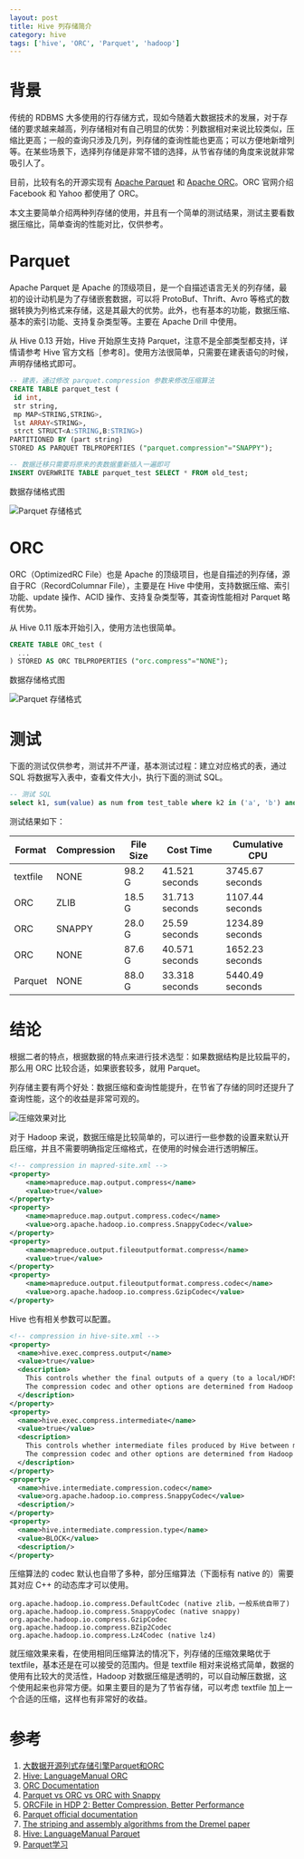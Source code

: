 ```yaml
---
layout: post
title: Hive 列存储简介
category: hive
tags: ['hive', 'ORC', 'Parquet', 'hadoop']
---
```


# 背景

传统的 RDBMS 大多使用的行存储方式，现如今随着大数据技术的发展，对于存储的要求越来越高，列存储相对有自己明显的优势：列数据相对来说比较类似，压缩比更高；一般的查询只涉及几列，列存储的查询性能也更高；可以方便地新增列等。在某些场景下，选择列存储是非常不错的选择，从节省存储的角度来说就非常吸引人了。

目前，比较有名的开源实现有 [Apache Parquet](https://parquet.apache.org/) 和 [Apache ORC](https://orc.apache.org/)。ORC 官网介绍 Facebook 和 Yahoo 都使用了 ORC。


本文主要简单介绍两种列存储的使用，并且有一个简单的测试结果，测试主要看数据压缩比，简单查询的性能对比，仅供参考。

# Parquet

Apache Parquet 是 Apache 的顶级项目，是一个自描述语言无关的列存储，最初的设计动机是为了存储嵌套数据，可以将 ProtoBuf、Thrift、Avro 等格式的数据转换为列格式来存储，这是其最大的优势。此外，也有基本的功能，数据压缩、基本的索引功能、支持复杂类型等。主要在 Apache Drill 中使用。

从 Hive 0.13 开始，Hive 开始原生支持 Parquet，注意不是全部类型都支持，详情请参考 Hive 官方文档［参考8］。使用方法很简单，只需要在建表语句的时候，声明存储格式即可。

```sql
-- 建表，通过修改 parquet.compression 参数来修改压缩算法
CREATE TABLE parquet_test (
 id int,
 str string,
 mp MAP<STRING,STRING>,
 lst ARRAY<STRING>,
 strct STRUCT<A:STRING,B:STRING>)
PARTITIONED BY (part string)
STORED AS PARQUET TBLPROPERTIES ("parquet.compression"="SNAPPY");

-- 数据迁移只需要将原来的表数据重新插入一遍即可
INSERT OVERWRITE TABLE parquet_test SELECT * FROM old_test;
```

数据存储格式图

![Parquet 存储格式](/assets/blog/hive/ParquetFileLayout.gif)

# ORC

ORC（OptimizedRC File）也是 Apache 的顶级项目，也是自描述的列存储，源自于RC（RecordColumnar File），主要是在 Hive 中使用，支持数据压缩、索引功能、update 操作、ACID 操作、支持复杂类型等，其查询性能相对 Parquet 略有优势。

从 Hive 0.11 版本开始引入，使用方法也很简单。

```sql
CREATE TABLE ORC_test (
  ...
) STORED AS ORC TBLPROPERTIES ("orc.compress"="NONE");
```

数据存储格式图

![Parquet 存储格式](/assets/blog/hive/OrcFileLayout.png)

# 测试

下面的测试仅供参考，测试并不严谨，基本测试过程：建立对应格式的表，通过 SQL 将数据写入表中，查看文件大小，执行下面的测试 SQL。

```sql
-- 测试 SQL
select k1, sum(value) as num from test_table where k2 in ('a', 'b') and k3 = 'id' group by k1;
```

测试结果如下：

| Format   | Compression | File Size | Cost Time      | Cumulative CPU  |
|----------|-------------|-----------|----------------|-----------------|
| textfile | NONE        | 98.2 G    | 41.521 seconds | 3745.67 seconds |
| ORC      | ZLIB        | 18.5 G    | 31.713 seconds | 1107.44 seconds |
| ORC      | SNAPPY      | 28.0 G    | 25.59 seconds  | 1234.89 seconds |
| ORC      | NONE        | 87.6 G    | 40.571 seconds | 1652.23 seconds |
| Parquet  | NONE        | 88.0 G    | 33.318 seconds | 5440.49 seconds |

# 结论

根据二者的特点，根据数据的特点来进行技术选型：如果数据结构是比较扁平的，那么用 ORC 比较合适，如果嵌套较多，就用 Parquet。

列存储主要有两个好处：数据压缩和查询性能提升，在节省了存储的同时还提升了查询性能，这个的收益是非常可观的。

![压缩效果对比](/assets/blog/hive/compression.png)

对于 Hadoop 来说，数据压缩是比较简单的，可以进行一些参数的设置来默认开启压缩，并且不需要明确指定压缩格式，在使用的时候会进行透明解压。

```xml
<!-- compression in mapred-site.xml -->
<property>
    <name>mapreduce.map.output.compress</name>
    <value>true</value>
</property>
<property>
    <name>mapreduce.map.output.compress.codec</name>
    <value>org.apache.hadoop.io.compress.SnappyCodec</value>
</property>
<property>
    <name>mapreduce.output.fileoutputformat.compress</name>
    <value>true</value>
</property>
<property>
    <name>mapreduce.output.fileoutputformat.compress.codec</name>
    <value>org.apache.hadoop.io.compress.GzipCodec</value>
</property>
```

Hive 也有相关参数可以配置。

```xml
<!-- compression in hive-site.xml -->
<property>
  <name>hive.exec.compress.output</name>
  <value>true</value>
  <description>
    This controls whether the final outputs of a query (to a local/HDFS file or a Hive table) is compressed.
    The compression codec and other options are determined from Hadoop config variables mapred.output.compress*
  </description>
</property>
<property>
  <name>hive.exec.compress.intermediate</name>
  <value>true</value>
  <description>
    This controls whether intermediate files produced by Hive between multiple map-reduce jobs are compressed.
    The compression codec and other options are determined from Hadoop config variables mapred.output.compress*
  </description>
</property>
<property>
  <name>hive.intermediate.compression.codec</name>
  <value>org.apache.hadoop.io.compress.SnappyCodec</value>
  <description/>
</property>
<property>
  <name>hive.intermediate.compression.type</name>
  <value>BLOCK</value>
  <description/>
</property>
```

压缩算法的 codec 默认也自带了多种，部分压缩算法（下面标有 native 的）需要其对应 C++ 的动态库才可以使用。

```
org.apache.hadoop.io.compress.DefaultCodec (native zlib，一般系统自带了)
org.apache.hadoop.io.compress.SnappyCodec (native snappy)
org.apache.hadoop.io.compress.GzipCodec
org.apache.hadoop.io.compress.BZip2Codec
org.apache.hadoop.io.compress.Lz4Codec (native lz4)
```

就压缩效果来看，在使用相同压缩算法的情况下，列存储的压缩效果略优于 textfile，基本还是在可以接受的范围内。但是 textfile 相对来说格式简单，数据的使用有比较大的灵活性，Hadoop 对数据压缩是透明的，可以自动解压数据，这个使用起来也非常方便。如果主要目的是为了节省存储，可以考虑 textfile 加上一个合适的压缩，这样也有非常好的收益。

# 参考

1. [大数据开源列式存储引擎Parquet和ORC](http://dongxicheng.org/mapreduce-nextgen/columnar-storage-parquet-and-orc/)
2. [Hive: LanguageManual ORC](https://cwiki.apache.org/confluence/display/Hive/LanguageManual+ORC)
3. [ORC Documentation](https://orc.apache.org/docs/)
4. [Parquet vs ORC vs ORC with Snappy](http://stackoverflow.com/questions/32373460/parquet-vs-orc-vs-orc-with-snappy)
5. [ORCFile in HDP 2: Better Compression, Better Performance](http://zh.hortonworks.com/blog/orcfile-in-hdp-2-better-compression-better-performance/)
6. [Parquet official documentation](https://parquet.apache.org/documentation/latest/)
7. [The striping and assembly algorithms from the Dremel paper](https://github.com/Parquet/parquet-mr/wiki/The-striping-and-assembly-algorithms-from-the-Dremel-paper)
8. [Hive: LanguageManual Parquet](https://cwiki.apache.org/confluence/display/Hive/Parquet)
9. [Parquet学习](http://www.winseliu.com/blog/2016/03/29/parquet-simple-view/)
